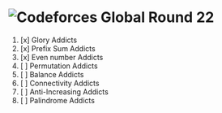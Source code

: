 # ![Codeforces Global Round 22](https://codeforces.com/contest/1738/)

1. [x] Glory Addicts 
2. [x] Prefix Sum Addicts
3. [x] Even number Addicts
4. [ ] Permutation Addicts
5. [ ] Balance Addicts
6. [ ] Connectivity Addicts
7. [ ] Anti-Increasing Addicts
8. [ ] Palindrome Addicts
